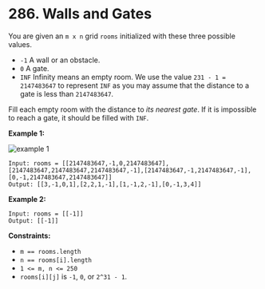 # 286. Walls and Gates

You are given an `m x n` grid `rooms` initialized with these three possible values.

- `-1` A wall or an obstacle.
- `0` A gate.
- `INF` Infinity means an empty room. We use the value `231 - 1 = 2147483647` to represent `INF` as you may assume that the distance to a gate is less than `2147483647`.

Fill each empty room with the distance to *its nearest gate*. If it is impossible to reach a gate, it should be filled with `INF`.

**Example 1:**

![example 1](https://assets.leetcode.com/uploads/2021/01/03/grid.jpg)

```()
Input: rooms = [[2147483647,-1,0,2147483647],[2147483647,2147483647,2147483647,-1],[2147483647,-1,2147483647,-1],[0,-1,2147483647,2147483647]]
Output: [[3,-1,0,1],[2,2,1,-1],[1,-1,2,-1],[0,-1,3,4]]
```

**Example 2:**

```()
Input: rooms = [[-1]]
Output: [[-1]]
```

**Constraints:**

- `m == rooms.length`
- `n == rooms[i].length`
- `1 <= m, n <= 250`
- `rooms[i][j]` is `-1`, `0`, or `2^31 - 1`.
